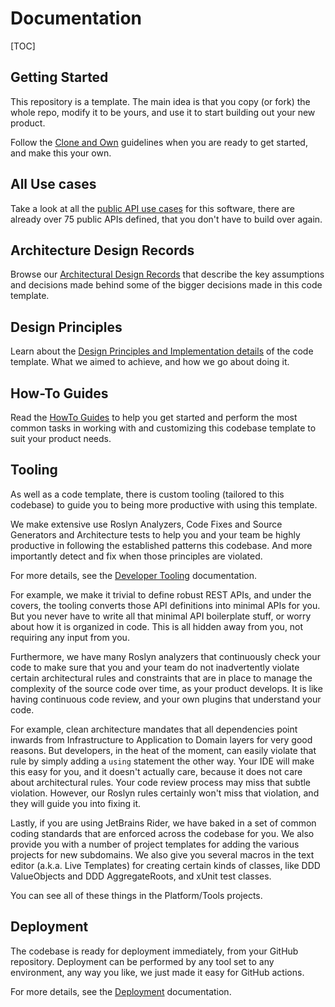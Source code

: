 # Documentation

[TOC]

## Getting Started

This repository is a template. The main idea is that you copy (or fork) the whole repo, modify it to be yours, and use it to start building out your new product.

Follow the [Clone and Own](CLONE_AND_OWN.md) guidelines when you are ready to get started, and make this your own.

## All Use cases

Take a look at all the [public API use cases](design-principles/0000-all-use-cases.md) for this software, there are already over 75 public APIs defined, that you don't have to build over again.

## Architecture Design Records

Browse our [Architectural Design Records](decisions/README.md) that describe the key assumptions and decisions made behind some of the bigger decisions made in this code template.

## Design Principles

Learn about the [Design Principles and Implementation details](design-principles/README.md) of the code template. What we aimed to achieve, and how we go about doing it.

## How-To Guides

Read the [HowTo Guides](how-to-guides/README.md) to help you get started and perform the most common tasks in working with and customizing this codebase template to suit your product needs.

## Tooling

As well as a code template, there is custom tooling (tailored to this codebase) to guide you to being more productive with using this template.

We make extensive use Roslyn Analyzers, Code Fixes and Source Generators and Architecture tests to help you and your team be highly productive in following the established patterns this codebase. And more importantly detect and fix when those principles are violated.

For more details, see the [Developer Tooling](design-principles/0140-developer-tooling.md) documentation.

For example, we make it trivial to define robust REST APIs, and under the covers, the tooling converts those API definitions into minimal APIs for you. But you never have to write all that minimal API boilerplate stuff, or worry about how it is organized in code. This is all hidden away from you, not requiring any input from you.

Furthermore, we have many Roslyn analyzers that continuously check your code to make sure that you and your team do not inadvertently violate certain architectural rules and constraints that are in place to manage the complexity of the source code over time, as your product develops. It is like having continuous code review, and your own plugins that understand your code.

For example, clean architecture mandates that all dependencies point inwards from Infrastructure to Application to Domain layers for very good reasons. But developers, in the heat of the moment, can easily violate that rule by simply adding a `using` statement the other way. Your IDE will make this easy for you, and it doesn't actually care, because it does not care about architectural rules. Your code review process may miss that subtle violation. However, our Roslyn rules certainly won't miss that violation, and they will guide you into fixing it.

Lastly, if you are using JetBrains Rider, we have baked in a set of common coding standards that are enforced across the codebase for you.
We also provide you with a number of project templates for adding the various projects for new subdomains.
We also give you several macros in the text editor (a.k.a. Live Templates) for creating certain kinds of classes, like DDD ValueObjects and DDD AggregateRoots, and xUnit test classes.

You can see all of these things in the Platform/Tools projects.

## Deployment

The codebase is ready for deployment immediately, from your GitHub repository.
Deployment can be performed by any tool set to any environment, any way you like, we just made it easy for GitHub actions.

For more details, see the [Deployment](DEPLOYMENT.md) documentation.